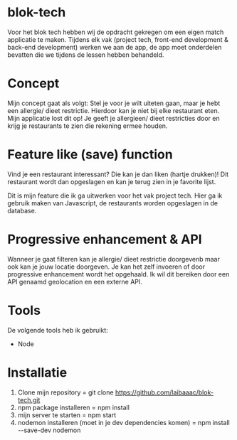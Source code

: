 # blok-tech
Voor het blok tech hebben wij de opdracht gekregen om een eigen match applicatie te maken. Tijdens elk vak (project tech, front-end development & back-end development) werken we aan de app, de app moet onderdelen bevatten die we tijdens de lessen hebben behandeld. 

# Concept 
Mijn concept gaat als volgt:
Stel je voor je wilt uiteten gaan, maar je hebt een allergie/ dieet restrictie. Hierdoor kan je niet bij elke restaurant eten. 
Mijn applicatie lost dit op! 
Je geeft je allergieen/ dieet restricties door en krijg je restaurants te zien die rekening ermee houden. 


# Feature like (save) function 
Vind je een restaurant interessant? 
Die kan je dan liken (hartje drukken)! 
Dit restaurant wordt dan opgeslagen en kan je terug zien in je favorite lijst. 

Dit is mijn feature die ik ga uitwerken voor het vak project tech. Hier ga ik gebruik maken van Javascript, de restaurants worden opgeslagen in de database.

# Progressive enhancement & API
Wanneer je gaat filteren kan je allergie/ dieet restrictie doorgevenb maar ook kan je jouw locatie doorgeven. 
Je kan het zelf invoeren of door progressive enhancement wordt het opgehaald. 
Ik wil dit bereiken door een API genaamd geolocation en een externe API. 

# Tools
De volgende tools heb ik gebruikt:
* Node 

# Installatie

1. Clone mijn repository = git clone https://github.com/laibaaac/blok-tech.git
2. npm package installeren = npm install
3. mijn server te starten = npm start
4. nodemon installeren (moet in je dev dependencies komen) = npm install --save-dev nodemon
